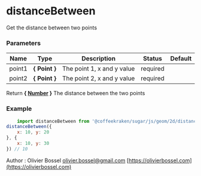 # distanceBetween

Get the distance between two points


### Parameters
Name  |  Type  |  Description  |  Status  |  Default
------------  |  ------------  |  ------------  |  ------------  |  ------------
point1  |  **{ Point }**  |  The point 1, x and y value  |  required  |
point2  |  **{ Point }**  |  The point 2, x and y value  |  required  |

Return **{ [Number](https://developer.mozilla.org/fr/docs/Web/JavaScript/Reference/Objets_globaux/Number) }** The distance between the two points

### Example
```js
	import distanceBetween from '@coffeekraken/sugar/js/geom/2d/distanceBetween'
distanceBetween({
	x: 10, y: 20
}, {
	x: 10, y: 30
}) // 10
```
Author : Olivier Bossel [olivier.bossel@gmail.com](mailto:olivier.bossel@gmail.com) [https://olivierbossel.com](https://olivierbossel.com)